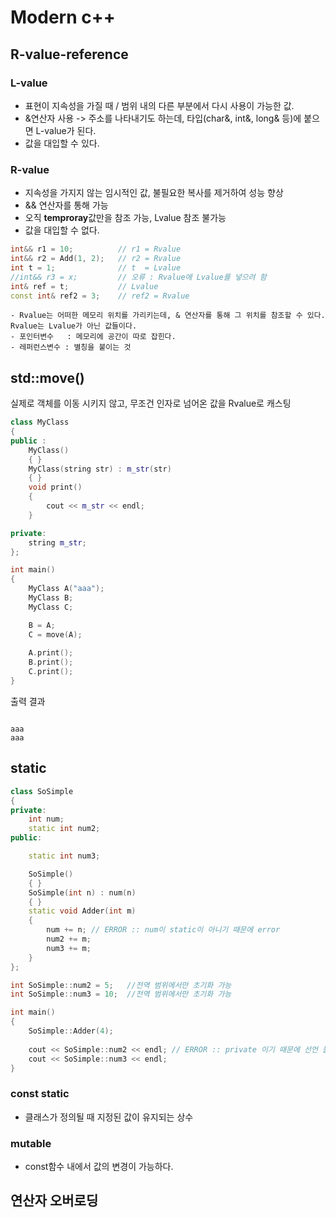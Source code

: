 # Modern c++

## R-value-reference
### L-value 
- 표현이 지속성을 가질 때 / 범위 내의 다른 부분에서 다시 사용이 가능한 값.
- &연산자 사용 -> 주소를 나타내기도 하는데, 타입(char&, int&, long& 등)에 붙으면 L-value가 된다. 
- 값을 대입할 수 있다.


### R-value 
- 지속성을 가지지 않는 임시적인 값, 불필요한 복사를 제거하여 성능 향상
- && 연산자를 통해 가능
- 오직 **temproray**값만을 참조 가능, Lvalue 참조 불가능
- 값을 대입할 수 없다. 

```cpp
int&& r1 = 10;			// r1 = Rvalue
int&& r2 = Add(1, 2);	// r2 = Rvalue
int t = 1;				// t  = Lvalue
//int&& r3 = x;			// 오류 : Rvalue에 Lvalue를 넣으려 함
int& ref = t;			// Lvalue
const int& ref2 = 3;	// ref2 = Rvalue
```
    - Rvalue는 어떠한 메모리 위치를 가리키는데, & 연산자를 통해 그 위치를 참조할 수 있다. Rvalue는 Lvalue가 아닌 값들이다.
    - 포인터변수   : 메모리에 공간이 따로 잡힌다.
    - 레퍼런스변수 : 별칭을 붙이는 것 


## std::move()
실제로 객체를 이동 시키지 않고, 무조건 인자로 넘어온 값을 Rvalue로 캐스팅 

```cpp
class MyClass
{
public :
	MyClass()
	{ }
	MyClass(string str) : m_str(str) 
	{ }
	void print()
	{
		cout << m_str << endl;
	}

private:
	string m_str;
};

int main()
{
	MyClass A("aaa");
	MyClass B;
	MyClass C;

	B = A;
	C = move(A);
	
	A.print();
	B.print();
	C.print();
}
```
출력 결과
```

aaa
aaa
```

## static 


```cpp
class SoSimple
{
private:
	int num;
	static int num2;
public:

	static int num3;

	SoSimple()
	{ }
	SoSimple(int n) : num(n)
	{ }
	static void Adder(int m)
	{
		num += n; // ERROR :: num이 static이 아니기 때문에 error
		num2 += m;
		num3 += m;        
	}
};

int SoSimple::num2 = 5;	  //전역 범위에서만 초기화 가능
int SoSimple::num3 = 10;  //전역 범위에서만 초기화 가능

int main()
{
    SoSimple::Adder(4);
    
	cout << SoSimple::num2 << endl;	// ERROR :: private 이기 때문에 선언 불가능
	cout << SoSimple::num3 << endl;	
}
```

### const static 
- 클래스가 정의될 때 지정된 값이 유지되는 상수 
### mutable
- const함수 내에서 값의 변경이 가능하다. 


## 연산자 오버로딩


















